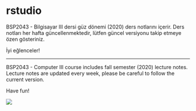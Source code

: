 # rstudio
BSP2043 - Bilgisayar III dersi güz dönemi (2020) ders notlarını içerir. Ders notları her hafta güncellenmektedir, lütfen güncel versiyonu takip etmeye özen gösteriniz.

İyi eğlenceler!

-----------

BSP2043 - Computer III course includes fall semester (2020) lecture notes. Lecture notes are updated every week, please be careful to follow the current version.

Have fun!

![](https://media.giphy.com/media/cInyJSYeuHw1Sduv8X/giphy.gif)
